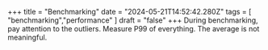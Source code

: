 +++ 
  title = "Benchmarking"
  date = "2024-05-21T14:52:42.280Z"
  tags = [ "benchmarking","performance" ]
  draft = "false"
+++
During benchmarking, pay attention to the outliers. Measure P99 of everything. The average is not meaningful.
  

